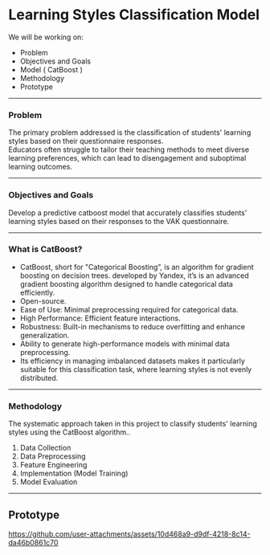 # Learning Styles Classification Model


We will be working on: 
- Problem
- Objectives and Goals
- Model ( CatBoost )
- Methodology
- Prototype



***

### Problem
The primary problem addressed is the classification of students' learning styles based on their questionnaire responses.  
Educators often struggle to tailor their teaching methods to meet diverse learning preferences, which can lead to disengagement and suboptimal learning outcomes.



***

### Objectives and Goals
Develop a predictive catboost model that accurately classifies students' learning styles based on their responses to the VAK questionnaire.



***

### What is CatBoost?
- CatBoost, short for "Categorical Boosting”, is an algorithm for gradient boosting on decision trees. developed by Yandex, it’s is an advanced gradient boosting algorithm designed to handle categorical data efficiently.
- Open-source.
- Ease of Use: Minimal preprocessing required for categorical data.
- High Performance: Efficient feature interactions.
- Robustness: Built-in mechanisms to reduce overfitting and enhance generalization.
- Ability to generate high-performance models with minimal data preprocessing.
- Its efficiency in managing imbalanced datasets makes it particularly suitable for this classification task, where learning styles is not evenly distributed.



***

### Methodology
The systematic approach taken in this project to classify students' learning styles using the CatBoost algorithm..

1. Data Collection
2. Data Preprocessing
3. Feature Engineering
4. Implementation (Model Training)
4. Model Evaluation


***

## Prototype

https://github.com/user-attachments/assets/10d468a9-d9df-4218-8c14-da46b0861c70
